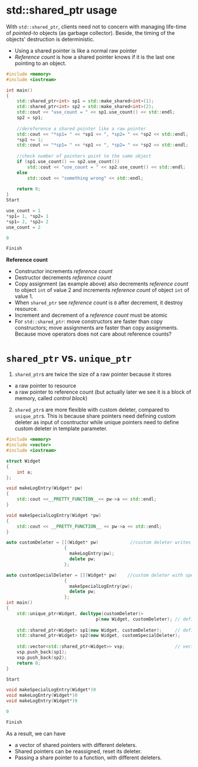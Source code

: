 # std::shared_ptr usage

With `std::shared_ptr`, clients need not to concern with managing life-time of *pointed-to* objects (as garbage collector). Beside, the timing of the objects' destruction is deterministic.

* Using a shared pointer is like a normal raw pointer
* *Reference count* is how a shared pointer knows if it is the last one pointing to an object.

```c++
#include <memory>
#include <iostream>

int main()
{
    std::shared_ptr<int> sp1 = std::make_shared<int>(1);
    std::shared_ptr<int> sp2 = std::make_shared<int>(2);
    std::cout << "use_count = " << sp1.use_count() << std::endl;
    sp2 = sp1;
    
    //dereference a shared pointer like a raw pointer
    std::cout << "*sp1= " << *sp1 << ", *sp2= " << *sp2 << std::endl;
    *sp1 += 1;
    std::cout << "*sp1= " << *sp1 << ", *sp2= " << *sp2 << std::endl;   
    
    //check number of pointers point to the same object
    if (sp1.use_count() == sp2.use_count())
        std::cout << "use_count = " << sp2.use_count() << std::endl;
    else
        std::cout << "something wrong" << std::endl;  
    
    return 0;
}
Start

use_count = 1
*sp1= 1, *sp2= 1
*sp1= 2, *sp2= 2
use_count = 2

0

Finish
```
**Reference count**
* Constructor increments *reference count*
* Destructor decrements *reference count*
* Copy assignment (as example above) also decrements *reference count* to object `int` of value 2 and increments *reference count* of object `int` of value 1.
* When `shared_ptr` see *reference count* is `0` after decrement, it destroy resource.
* Increment and decrement of a *reference count* must be atomic
* For `std::shared_ptr`: move constructors are faster than copy constructors; move assignments are faster than copy assignments. Because move operators does not care about reference counts?

# `shared_ptr` vs. `unique_ptr`
1. `shared_ptr`s are twice the size of a raw pointer because it stores
* a raw pointer to resource
* a raw pointer to reference count (but actually later we see it is a block of memory, called *control block*)

2. `shared_ptr`s are more flexible with custom deleter, compared to `unique_ptr`s.
This is because share pointers need defining custom deleter as input of cosntructor while unique pointers need to define custom deleter in template parameter.

```c++
#include <memory>
#include <vector>
#include <iostream>

struct Widget
{
    int a;
};

void makeLogEntry(Widget* pw)
{
    std::cout <<__PRETTY_FUNCTION__<< pw->a << std::endl;
}

void makeSpecialLogEntry(Widget *pw)
{
    std::cout << __PRETTY_FUNCTION__ << pw->a << std::endl;
}

auto customDeleter = [](Widget* pw)            //custom deleter writes log before destroying resource
                      {
                        makeLogEntry(pw);
                        delete pw;
                      };

auto customSpecialDeleter = [](Widget* pw)    //custom deleter with special logging
                      {
                        makeSpecialLogEntry(pw);
                        delete pw;
                      };
int main()
{
    std::unique_ptr<Widget, decltype(customDeleter)> 
                                  p(new Widget, customDeleter); // define type of custom deleter in template
    
    std::shared_ptr<Widget> sp1(new Widget, customDeleter);     // define type of custome deleter in ctor
    std::shared_ptr<Widget> sp2(new Widget, customSpecialDeleter);
    
    std::vector<std::shared_ptr<Widget>> vsp;                   // vector of shared pointers not care about deleters
    vsp.push_back(sp1);
    vsp.push_back(sp2);
    return 0;
}

Start

void makeSpecialLogEntry(Widget*)0
void makeLogEntry(Widget*)0
void makeLogEntry(Widget*)0

0

Finish
```
As a result, we can have 
* a vector of shared pointers with different deleters. 
* Shared pointers can be reassigned, reset its deleter. 
* Passing a share pointer to a function, with different deleters.
